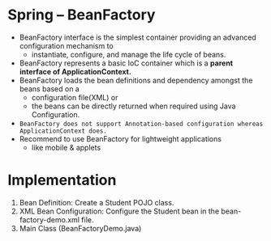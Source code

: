 # Spring – BeanFactory
- BeanFactory interface is the simplest container providing an advanced configuration mechanism to 
  - instantiate, configure, and manage the life cycle of beans.
- BeanFactory represents a basic IoC container which is a **parent interface of ApplicationContext.**
- BeanFactory loads the bean definitions and dependency amongst the beans based on a 
  - configuration file(XML) or 
  - the beans can be directly returned when required using Java Configuration. 
- `BeanFactory does not support Annotation-based configuration whereas ApplicationContext does.`
- Recommend to use BeanFactory for lightweight  applications
  - like mobile & applets

# Implementation
1. Bean Definition: Create a Student POJO class.
2. XML Bean Configuration: Configure the Student bean in the bean-factory-demo.xml file.
3. Main Class (BeanFactoryDemo.java)
